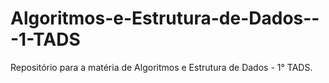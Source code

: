 # Algoritmos-e-Estrutura-de-Dados---1-TADS
Repositório para a matéria de Algoritmos e Estrutura de Dados - 1° TADS.
